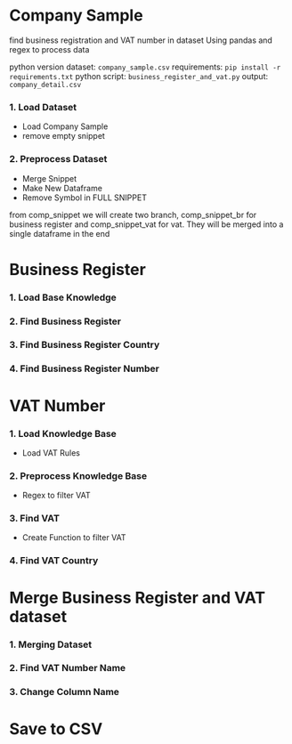 # Company Sample
find business registration and VAT number in dataset
Using pandas and regex to process data

python version
dataset: `company_sample.csv`
requirements: `pip install -r requirements.txt`
python script: `business_register_and_vat.py`
output: `company_detail.csv`

### 1. Load Dataset
- Load Company Sample
- remove empty snippet

### 2. Preprocess Dataset
- Merge Snippet
- Make New Dataframe
- Remove Symbol in FULL SNIPPET

from comp_snippet we will create two branch, comp_snippet_br for business register and comp_snippet_vat for vat. They will be merged into a single dataframe in the end

# Business Register
### 1. Load Base Knowledge
### 2. Find Business Register
### 3. Find Business Register Country
### 4. Find Business Register Number

# VAT Number
### 1. Load Knowledge Base
- Load VAT Rules
### 2. Preprocess Knowledge Base
- Regex to filter VAT
### 3. Find VAT
- Create Function to filter VAT
### 4. Find VAT Country

# Merge Business Register and VAT dataset
### 1. Merging Dataset
### 2. Find VAT Number Name
### 3. Change Column Name

# Save to CSV
